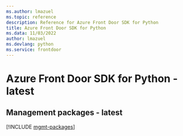 ```yaml
---
ms.author: lmazuel
ms.topic: reference
description: Reference for Azure Front Door SDK for Python
title: Azure Front Door SDK for Python
ms.data: 11/03/2022
author: lmazuel
ms.devlang: python
ms.service: frontdoor
---
```

# Azure Front Door SDK for Python - latest

## Management packages - latest
[!INCLUDE [mgmt-packages](front-door-mgmt-index.md)]